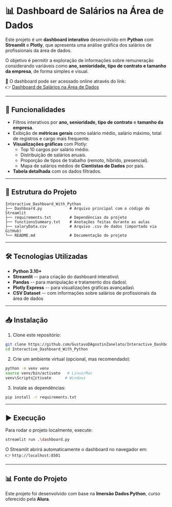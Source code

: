 # 📊 Dashboard de Salários na Área de Dados

Este projeto é um **dashboard interativo** desenvolvido em **Python**
com **Streamlit** e **Plotly**, que apresenta uma análise gráfica dos
salários de profissionais da área de dados.

O objetivo é permitir a exploração de informações sobre remuneração
considerando variáveis como **ano, senioridade, tipo de contrato e
tamanho da empresa**, de forma simples e visual.

🔗 O dashboard pode ser acessado online através do link:\
👉 [Dashboard de Salários na Área de
Dados](https://dashboard-de-salarios-com-area-de-dados.streamlit.app/)

------------------------------------------------------------------------

## 🚀 Funcionalidades

-   Filtros interativos por **ano, senioridade, tipo de contrato** e
    **tamanho da empresa**.
-   Exibição de **métricas gerais** como salário médio, salário máximo,
    total de registros e cargo mais frequente.
-   **Visualizações gráficas** com Plotly:
    -   Top 10 cargos por salário médio.
    -   Distribuição de salários anuais.
    -   Proporção de tipos de trabalho (remoto, híbrido, presencial).
    -   Mapa de salários médios de **Cientistas de Dados** por país.
-   **Tabela detalhada** com os dados filtrados.

------------------------------------------------------------------------

## 📂 Estrutura do Projeto

    Interactive_Dashboard_With_Python
    ├── Dashboard.py            # Arquivo principal com o código do Streamlit
    ├── requirements.txt        # Dependências do projeto
    ├── functionsSummary.txt    # Anotações feitas durante as aulas
    ├── salaryData.csv          # Arquivo .csv de dados (importado via GitHub)
    └── README.md               # Documentação do projeto

------------------------------------------------------------------------

## 🛠️ Tecnologias Utilizadas

-   **Python 3.10+**
-   **Streamlit** -- para criação do dashboard interativo\
-   **Pandas** -- para manipulação e tratamento dos dados\
-   **Plotly Express** -- para visualizações gráficas avançadas\
-   **CSV Dataset** -- com informações sobre salários de profissionais
    da área de dados

------------------------------------------------------------------------

## 📥 Instalação

1.  Clone este repositório:

``` bash
git clone https://github.com/GustavoDAgostinZanelato/Interactive_Dashboard_With_Python.git
cd Interactive_Dashboard_With_Python
```

2.  Crie um ambiente virtual (opcional, mas recomendado):

``` bash
python -m venv venv
source venv/bin/activate   # Linux/Mac
venv\Scriptsctivate      # Windows
```

3.  Instale as dependências:

``` bash
pip install -r requirements.txt
```

------------------------------------------------------------------------

## ▶️ Execução

Para rodar o projeto localmente, execute:

``` bash
streamlit run .\dashboard.py
```

O Streamlit abrirá automaticamente o dashboard no navegador em:\
👉 `http://localhost:8501`

------------------------------------------------------------------------

## 📊 Fonte do Projeto

Este projeto foi desenvolvido com base na **Imersão Dados Python**,
curso oferecido pela **Alura**.
